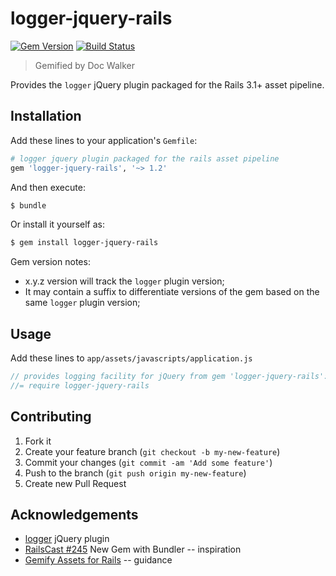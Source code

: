 # logger-jquery-rails
[![Gem Version](https://badge.fury.io/rb/logger-jquery-rails.png)](http://badge.fury.io/rb/logger-jquery-rails)
[![Build Status](https://travis-ci.org/jhx/gem-logger-jquery-rails.png?branch=master)](https://travis-ci.org/jhx/gem-logger-jquery-rails)

> Gemified by Doc Walker

Provides the `logger` jQuery plugin packaged for the Rails 3.1+ asset pipeline.

## Installation

Add these lines to your application's `Gemfile`:

```rb
# logger jquery plugin packaged for the rails asset pipeline
gem 'logger-jquery-rails', '~> 1.2'
```

And then execute:

```sh
$ bundle
```

Or install it yourself as:

```sh
$ gem install logger-jquery-rails
```

Gem version notes:

  - x.y.z version will track the `logger` plugin version;
  - It may contain a suffix to differentiate versions of the gem based on the same `logger` plugin version;

## Usage

Add these lines to `app/assets/javascripts/application.js`

```js
// provides logging facility for jQuery from gem 'logger-jquery-rails':
//= require logger-jquery-rails
```

## Contributing

1. Fork it
2. Create your feature branch (`git checkout -b my-new-feature`)
3. Commit your changes (`git commit -am 'Add some feature'`)
4. Push to the branch (`git push origin my-new-feature`)
5. Create new Pull Request

## Acknowledgements

- [logger](https://github.com/ApmeM/jquery-logger) jQuery plugin
- [RailsCast #245](http://railscasts.com/episodes/245-new-gem-with-bundler) New Gem with Bundler -- inspiration
- [Gemify Assets for Rails](http://prioritized.net/blog/gemify-assets-for-rails/) -- guidance